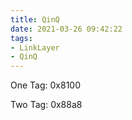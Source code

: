 ```yaml
---
title: QinQ
date: 2021-03-26 09:42:22
tags:
- LinkLayer
- QinQ
---
```






One Tag: 0x8100

Two Tag: 0x88a8

<!--more-->